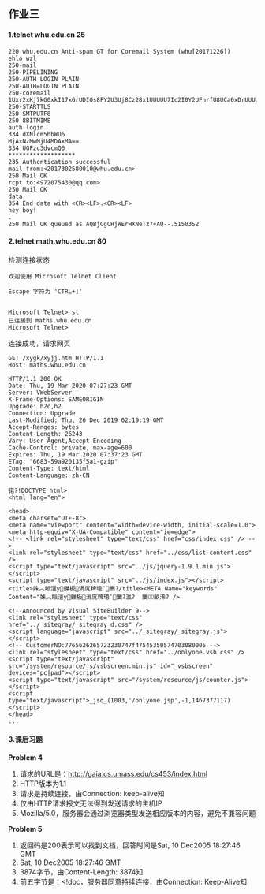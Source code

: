 

## 作业三

#### 1.telnet whu.edu.cn 25

```
220 whu.edu.cn Anti-spam GT for Coremail System (whu[20171226])
ehlo wzl
250-mail
250-PIPELINING
250-AUTH LOGIN PLAIN
250-AUTH=LOGIN PLAIN
250-coremail 1Uxr2xKj7kG0xkI17xGrUDI0s8FY2U3Uj8Cz28x1UUUUU7Ic2I0Y2UFnrfU8UCa0xDrUUUUj
250-STARTTLS
250-SMTPUTF8
250 8BITMIME
auth login
334 dXNlcm5hbWU6
MjAxNzMwMjU4MDAxMA==
334 UGFzc3dvcmQ6
*******************
235 Authentication successful
mail from:<2017302580010@whu.edu.cn>
250 Mail OK
rcpt to:<972075430@qq.com>
250 Mail OK
data
354 End data with <CR><LF>.<CR><LF>
hey boy!
.
250 Mail OK queued as AQBjCgCHjWErHXNeTz7+AQ--.51503S2
```



#### 2.telnet math.whu.edu.cn 80

检测连接状态

```
欢迎使用 Microsoft Telnet Client

Escape 字符为 'CTRL+]'


Microsoft Telnet> st
已连接到 maths.whu.edu.cn
Microsoft Telnet>
```

连接成功，请求网页

```
GET /xygk/xyjj.htm HTTP/1.1
Host: maths.whu.edu.cn

HTTP/1.1 200 OK
Date: Thu, 19 Mar 2020 07:27:23 GMT
Server: VWebServer
X-Frame-Options: SAMEORIGIN
Upgrade: h2c,h2
Connection: Upgrade
Last-Modified: Thu, 26 Dec 2019 02:19:19 GMT
Accept-Ranges: bytes
Content-Length: 26243
Vary: User-Agent,Accept-Encoding
Cache-Control: private, max-age=600
Expires: Thu, 19 Mar 2020 07:37:23 GMT
ETag: "6683-59a920135f5a1-gzip"
Content-Type: text/html
Content-Language: zh-CN

锘?!DOCTYPE html>
<html lang="en">

<head>
<meta charset="UTF-8">
<meta name="viewport" content="width=device-width, initial-scale=1.0">
<meta http-equiv="X-UA-Compatible" content="ie=edge">
<!-- <link rel="stylesheet" type="text/css" href="css/index.css" /> -->
<link rel="stylesheet" type="text/css" href="../css/list-content.css" />
<script type="text/javascript" src="../js/jquery-1.9.1.min.js"></script>
<script type="text/javascript" src="../js/index.js"></script>
<title>姝︽眽澶у鏁板涓庣粺璁″闄?/title><META Name="keywords" Content="姝︽眽澶у鏁板涓庣粺璁″闄?瀛?  闄㈢畝浠? />

<!--Announced by Visual SiteBuilder 9-->
<link rel="stylesheet" type="text/css" href="../_sitegray/_sitegray_d.css" />
<script language="javascript" src="../_sitegray/_sitegray.js"></script>
<!-- CustomerNO:7765626265723230747f47545350574703080005 -->
<link rel="stylesheet" type="text/css" href="../onlyone.vsb.css" />
<script type="text/javascript" src="/system/resource/js/vsbscreen.min.js" id="_vsbscreen" devices="pc|pad"></script>
<script type="text/javascript" src="/system/resource/js/counter.js"></script>
<script type="text/javascript">_jsq_(1003,'/onlyone.jsp',-1,1467377117)</script>
</head>
...
```



#### 3.课后习题

**Problem 4**

1. 请求的URL是：http://gaia.cs.umass.edu/cs453/index.html
2. HTTP版本为1.1
3. 请求是持续连接，由Connection: keep-alive知
4. 仅由HTTP请求报文无法得到发送请求的主机IP
5. Mozilla/5.0，服务器会通过浏览器类型发送相应版本的内容，避免不兼容问题



**Problem 5**

1. 返回码是200表示可以找到文档，回答时间是Sat, 10 Dec2005 18:27:46 GMT
2. Sat, 10 Dec2005 18:27:46 GMT
3. 3874字节，由Content-Length: 3874知
4. 前五字节是：<!doc，服务器同意持续连接，由Connection: Keep-Alive知